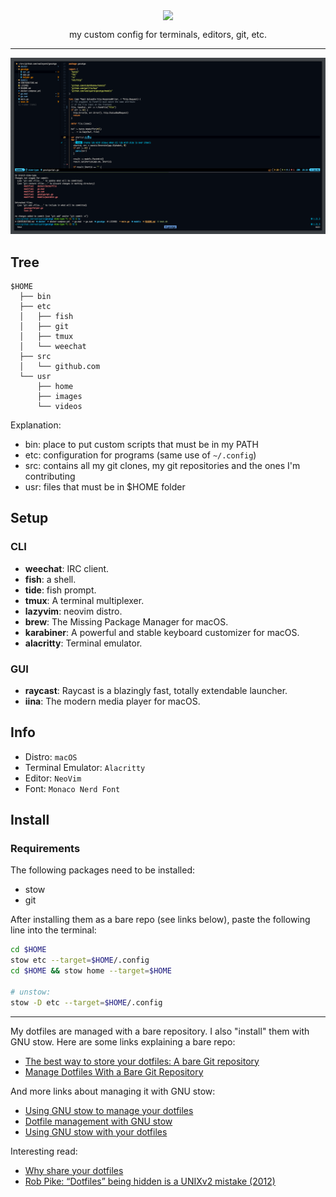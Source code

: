 <p align="center">
    <img src="https://i.imgur.com/YHr1OMl.png" align="center">
    <p align="center"> my custom config for terminals, editors, git, etc. </p>
</p>

---

![Alt text](scrot.png "scrot") <br />

## Tree
```
$HOME
  ├── bin
  ├── etc
  │   ├── fish
  │   ├── git
  │   ├── tmux
  │   └── weechat
  ├── src
  │   └── github.com
  └── usr
      ├── home
      ├── images
      └── videos
```
Explanation:
- bin: place to put custom scripts that must be in my PATH
- etc: configuration for programs (same use of `~/.config`)
- src: contains all my git clones, my git repositories and the ones I'm contributing
- usr: files that must be in $HOME folder

## Setup

### CLI

- **weechat**: IRC client.
- **fish**: a shell.
- **tide**: fish prompt.
- **tmux**: A terminal multiplexer.
- **lazyvim**: neovim distro.
- **brew**: The Missing Package Manager for macOS.
- **karabiner**: A powerful and stable keyboard customizer for macOS.
- **alacritty**: Terminal emulator.

### GUI

- **raycast**: Raycast is a blazingly fast, totally extendable launcher.
- **iina**: The modern media player for macOS.

## Info

- Distro: `macOS`
- Terminal Emulator: `Alacritty`
- Editor: `NeoVim`
- Font: `Monaco Nerd Font`

## Install

### Requirements
The following packages need to be installed:  
- stow
- git  

After installing them as a bare repo (see links below), paste the following line into the terminal:

```bash
cd $HOME
stow etc --target=$HOME/.config
cd $HOME && stow home --target=$HOME

# unstow:
stow -D etc --target=$HOME/.config
```

---

My dotfiles are managed with a bare repository. I also "install" them with GNU stow. Here are some links explaining a bare repo:
* [The best way to store your dotfiles: A bare Git repository](https://developer.atlassian.com/blog/2016/02/best-way-to-store-dotfiles-git-bare-repo/)
* [Manage Dotfiles With a Bare Git Repository](https://harfangk.github.io/2016/09/18/manage-dotfiles-with-a-git-bare-repository.html)

And more links about managing it with GNU stow:
* [Using GNU stow to manage your dotfiles](http://brandon.invergo.net/news/2012-05-26-using-gnu-stow-to-manage-your-dotfiles.html)
* [Dotfile management with GNU stow](https://jonleopard.com/dotfile-management-with-gnu-stow/)
* [Using GNU stow with your dotfiles](https://protesilaos.com/codelog/gnu-stow-dotfiles/)

Interesting read:
* [Why share your dotfiles](https://zachholman.com/2010/08/dotfiles-are-meant-to-be-forked/)
* [Rob Pike: “Dotfiles” being hidden is a UNIXv2 mistake (2012)](https://web.archive.org/web/20180827160401/https://plus.google.com/+RobPikeTheHuman/posts/R58WgWwN9jp)
